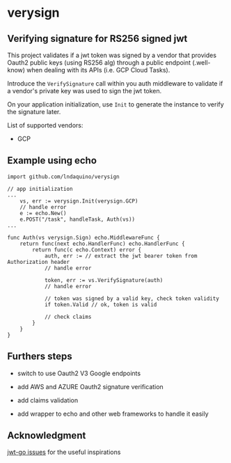 # verysign

## Verifying signature for RS256 signed jwt

This project validates if a jwt token was signed by a vendor that provides Oauth2 public keys (using RS256 alg) through a public endpoint (.well-know) when dealing with its APIs (i.e. GCP Cloud Tasks).

Introduce the `VerifySignature` call within you auth middleware to validate if a vendor's private key was used to sign the jwt token.

On your application initialization, use `Init` to generate the instance to verify the signature later.

List of supported vendors:

* GCP

## Example using echo

```
import github.com/lndaquino/verysign

// app initialization
...
    vs, err := verysign.Init(verysign.GCP)
    // handle error
    e := echo.New()
    e.POST("/task", handleTask, Auth(vs))
...

func Auth(vs verysign.Sign) echo.MiddlewareFunc {
	return func(next echo.HandlerFunc) echo.HandlerFunc {
		return func(c echo.Context) error {
			auth, err := // extract the jwt bearer token from Authorization header
			// handle error

			token, err := vs.VerifySignature(auth)
            // handle error

            // token was signed by a valid key, check token validity
            if token.Valid // ok, token is valid

            // check claims
        }
    }
}
```

## Furthers steps

* switch to use Oauth2 V3 Google endpoints

* add AWS and AZURE Oauth2 signature verification

* add claims validation

* add wrapper to echo and other web frameworks to handle it easily


## Acknowledgment

[jwt-go issues](https://github.com/dgrijalva/jwt-go/issues/438) for the useful inspirations